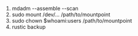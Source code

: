 1. mdadm --assemble --scan
2. sudo mount /dev/... /path/to/mountpoint
3. sudo chown $whoami:users /path/to/mountpoint
4. rustic backup
